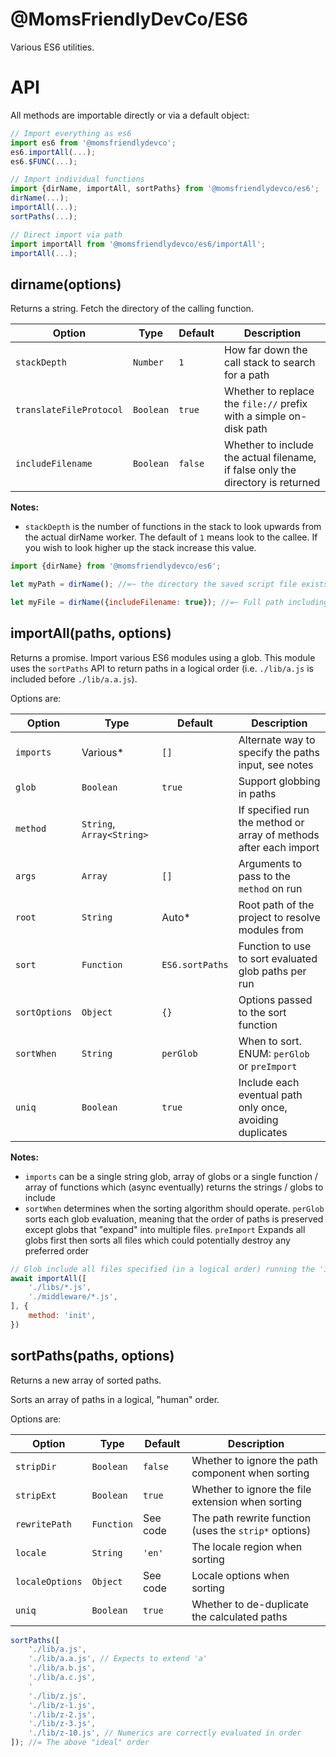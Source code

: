 @MomsFriendlyDevCo/ES6
======================
Various ES6 utilities.


API
===

All methods are importable directly or via a default object:

```javascript
// Import everything as es6
import es6 from '@momsfriendlydevco';
es6.importAll(...);
es6.$FUNC(...);

// Import individual functions
import {dirName, importAll, sortPaths} from '@momsfriendlydevco/es6';
dirName(...);
importAll(...);
sortPaths(...);

// Direct import via path
import importAll from '@momsfriendlydevco/es6/importAll';
importAll(...);
```


dirname(options)
----------------
Returns a string.
Fetch the directory of the calling function.

| Option                  | Type      | Default | Description                                                                     |
|-------------------------|-----------|---------|---------------------------------------------------------------------------------|
| `stackDepth`            | `Number`  | `1`     | How far down the call stack to search for a path                                |
| `translateFileProtocol` | `Boolean` | `true`  | Whether to replace the `file://` prefix with a simple on-disk path              |
| `includeFilename`       | `Boolean` | `false` | Whether to include the actual filename, if false only the directory is returned |


**Notes:**
* `stackDepth` is the number of functions in the stack to look upwards from the actual dirName worker. The default of `1` means look to the callee. If you wish to look higher up the stack increase this value.


```javascript
import {dirName} from '@momsfriendlydevco/es6';

let myPath = dirName(); //=~ the directory the saved script file exists in

let myFile = dirName({includeFilename: true}); //=~ Full path including file
```


importAll(paths, options)
-------------------------
Returns a promise.
Import various ES6 modules using a glob.
This module uses the `sortPaths` API to return paths in a logical order (i.e. `./lib/a.js` is included before `./lib/a.a.js`).


Options are:

| Option        | Type                      | Default         | Description                                                       |
|---------------|---------------------------|-----------------|-------------------------------------------------------------------|
| `imports`     | Various*                  | `[]`            | Alternate way to specify the paths input, see notes               |
| `glob`        | `Boolean`                 | `true`          | Support globbing in paths                                         |
| `method`      | `String`, `Array<String>` |                 | If specified run the method or array of methods after each import |
| `args`        | `Array`                   | `[]`            | Arguments to pass to the `method` on run                          |
| `root`        | `String`                  | Auto*           | Root path of the project to resolve modules from                  |
| `sort`        | `Function`                | `ES6.sortPaths` | Function to use to sort evaluated glob paths per run              |
| `sortOptions` | `Object`                  | `{}`            | Options passed to the sort function                               |
| `sortWhen`    | `String`                  | `perGlob`       | When to sort. ENUM: `perGlob` or `preImport`                      |
| `uniq`        | `Boolean`                 | `true`          | Include each eventual path only once, avoiding duplicates         |


**Notes:**
* `imports` can be a single string glob, array of globs or a single function / array of functions which (async eventually) returns the strings / globs to include
* `sortWhen` determines when the sorting algorithm should operate. `perGlob` sorts each glob evaluation, meaning that the order of paths is preserved except globs that "expand" into multiple files. `preImport` Expands all globs first then sorts all files which could potentially destroy any preferred order


```javascript
// Glob include all files specified (in a logical order) running the 'init' method for each
await importAll([
	'./libs/*.js',
	'./middleware/*.js',
], {
	method: 'init',
})
```


sortPaths(paths, options)
-------------------------
Returns a new array of sorted paths.

Sorts an array of paths in a logical, "human" order.

Options are:

| Option          | Type       | Default  | Description                                           |
|-----------------|------------|----------|-------------------------------------------------------|
| `stripDir`      | `Boolean`  | `false`  | Whether to ignore the path component when sorting     |
| `stripExt`      | `Boolean`  | `true`   | Whether to ignore the file extension when sorting     |
| `rewritePath`   | `Function` | See code | The path rewrite function (uses the `strip*` options) |
| `locale`        | `String`   | `'en'`   | The locale region when sorting                        |
| `localeOptions` | `Object`   | See code | Locale options when sorting                           |
| `uniq`          | `Boolean`  | `true`   | Whether to de-duplicate the calculated paths          |


```javascript
sortPaths([
	'./lib/a.js',
	'./lib/a.a.js', // Expects to extend 'a'
	'./lib/a.b.js',
	'./lib/a.c.js',
	'
	'./lib/z.js',
	'./lib/z-1.js',
	'./lib/z-2.js',
	'./lib/z-3.js',
	'./lib/z-10.js', // Numerics are correctly evaluated in order
]); //= The above "ideal" order
```
